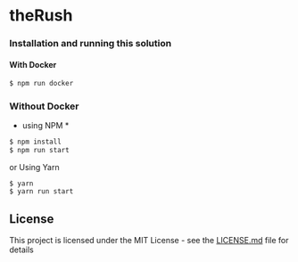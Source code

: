 # theRush


### Installation and running this solution

#### With Docker 

```sh
$ npm run docker 
```

### Without Docker
* using NPM *

```sh
$ npm install 
$ npm run start
```

or Using Yarn

```
$ yarn 
$ yarn run start
```

## License

This project is licensed under the MIT License - see the [LICENSE.md](LICENSE.md) file for details
